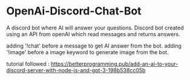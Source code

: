 # OpenAi-Discord-Chat-Bot

A discord bot where AI will answer your questions.
Discord bot created using an API from openAI which read messages and returns answers.

adding '!chat' before a message to get AI answer from the bot.
adding '!image' before a image keyword to generate image from the bot.

tutorial followed : https://betterprogramming.pub/add-an-ai-to-your-discord-server-with-node-js-and-gpt-3-198b538cc05b
